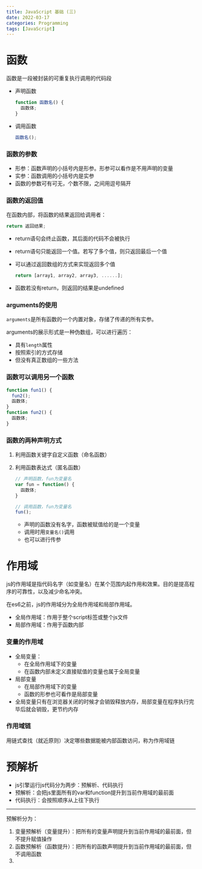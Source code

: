 ```yaml
---
title: JavaScript 基础 (三)
date: 2022-03-17
categories: Programming
tags: [JavaScript]
---
```


# 函数

函数是一段被封装的可重复执行调用的代码段

- 声明函数
  
    ```js
    function 函数名() {
      函数体;
    }
    ```
    
- 调用函数
  
    ```js
    函数名();
    ```
    

### 函数的参数

- 形参：函数声明的小括号内是形参。形参可以看作是不用声明的变量
- 实参：函数调用的小括号内是实参
- 函数的参数可有可无，个数不限，之间用逗号隔开

### 函数的返回值

在函数内部，将函数的结果返回给调用者：

```js
return 返回结果;
```

- return语句会终止函数，其后面的代码不会被执行
- return语句只能返回一个值。若写了多个值，则只返回最后一个值
- 可以通过返回数组的方式来实现返回多个值
  
    ```js
    return [array1, array2, array3, ......];
    ```
    
- 函数若没有return，则返回的结果是undefined

### arguments的使用

`arguments`是所有函数的一个内置对象，存储了传递的所有实参。

arguments的展示形式是一种伪数组，可以进行遍历：

- 具有`length`属性
- 按照索引的方式存储
- 但没有真正数组的一些方法

### 函数可以调用另一个函数

```js
function fun1() {
  fun2();
  函数体;
}
function fun2() {
  函数体;
}
```

### 函数的两种声明方式

1. 利用函数关键字自定义函数（命名函数）
2. 利用函数表达式（匿名函数）
   
    ```js
    // 声明函数，fun为变量名
    var fun = function() {
      函数体;
    }
    
    // 调用函数，fun为变量名
    fun();
    ```
    
    - 声明的函数没有名字，函数被赋值给的是一个变量
    - 调用时用`变量名()`调用
    - 也可以进行传参

# 作用域

js的作用域是指代码名字（如变量名）在某个范围内起作用和效果。目的是提高程序的可靠性，以及减少命名冲突。

在es6之前，js的作用域分为全局作用域和局部作用域。

- 全局作用域：作用于整个script标签或整个js文件
- 局部作用域：作用于函数内部

### 变量的作用域

- 全局变量：
    - 在全局作用域下的变量
    - 在函数内部未定义直接赋值的变量也属于全局变量
- 局部变量
    - 在局部作用域下的变量
    - 函数的形参也可看作是局部变量
- 全局变量只有在浏览器关闭的时候才会销毁释放内存，局部变量在程序执行完毕后就会销毁，更节约内存

### 作用域链

用链式查找（就近原则）决定哪些数据能被内部函数访问，称为作用域链

# 预解析

- js引擎运行js代码分为两步：预解析、代码执行
- 预解析：会把js里面所有的var和function提升到当前作用域的最前面
- 代码执行：会按照顺序从上往下执行

---

预解析分为：

1. 变量预解析（变量提升）：把所有的变量声明提升到当前作用域的最前面，但不提升赋值操作
2. 函数预解析（函数提升）：把所有的函数声明提升到当前作用域的最前面，但不调用函数
3.